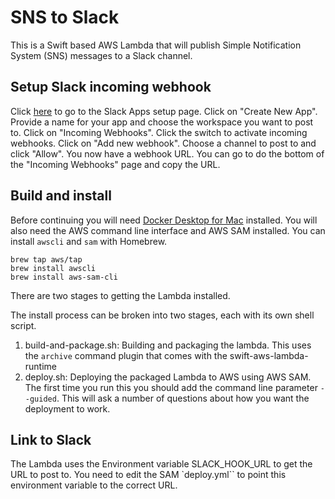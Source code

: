 # SNS to Slack

This is a Swift based AWS Lambda that will publish Simple Notification System (SNS) messages to a Slack channel.

## Setup Slack incoming webhook

Click [here](https://api.slack.com/apps) to go to the Slack Apps setup page. Click on "Create New App". Provide a name for your app and choose the workspace you want to post to. Click on "Incoming Webhooks". Click the switch to activate incoming webhooks. Click on "Add new webhook". Choose a channel to post to and click "Allow". You now have a webhook URL. You can go to do the bottom of the "Incoming Webhooks" page and copy the URL.

## Build and install

Before continuing you will need [Docker Desktop for Mac](https://docs.docker.com/docker-for-mac/install/) installed. You will also need the AWS command line interface and AWS SAM installed. You can install `awscli` and `sam` with Homebrew.
```
brew tap aws/tap
brew install awscli
brew install aws-sam-cli
```
There are two stages to getting the Lambda installed.

The install process can be broken into two stages, each with its own shell script.
1) build-and-package.sh: Building and packaging the lambda. This uses the `archive` command plugin that comes with the swift-aws-lambda-runtime
2) deploy.sh: Deploying the packaged Lambda to AWS using AWS SAM. The first time you run this you should add the command line parameter `--guided`. This will ask a number of questions about how you want the deployment to work.

## Link to Slack

The Lambda uses the Environment variable SLACK_HOOK_URL to get the URL to post to. You need to edit the SAM `deploy.yml`` to point this environment variable to the correct URL.

